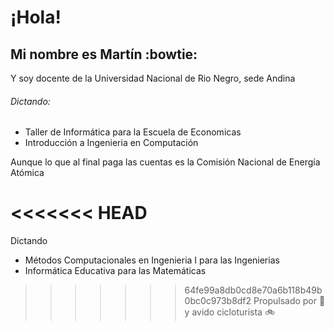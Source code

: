 # ¡Hola!

## Mi nombre es Martín :bowtie:

Y soy docente de la Universidad Nacional de Rio Negro, sede Andina

###### Dictando:

 * Taller de Informática para la Escuela de Economicas
 * Introducción a Ingenieria en Computación

Aunque lo que al final paga las cuentas es la Comisión Nacional de Energía Atómica

<<<<<<< HEAD
=======
Dictando

* Métodos Computacionales en Ingenieria I para las Ingenierias
* Informática Educativa para las Matemáticas 

>>>>>>> 64fe99a8db0cd8e70a6b118b49b0bc0c973b8df2
Propulsado por :mate: y avido cicloturista :bike:
